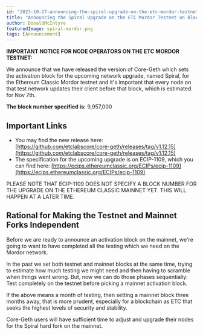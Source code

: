 ```yaml
---
id: "2023-10-27-announcing-the-spiral-upgrade-on-the-etc-mordor-testnet-on-block-9957000-en"
title: "Announcing the Spiral Upgrade on the ETC Mordor Testnet on Block 9,957,000"
author: DonaldMcIntyre
featuredImage: spiral-mordor.png
tags: [Announcement]
---
```


**IMPORTANT NOTICE FOR NODE OPERATORS ON THE ETC MORDOR TESTNET:**

We announce that we have released the version of Core-Geth which sets the activation block for the upcoming network upgrade, named Spiral, for the Ethereum Classic Mordor testnet and it's important that every node on that test network updates their client before that block, which is estimated for Nov 7th.

**The block number specified is:** 9,957,000

## Important Links

- You may find the new release here: [https://github.com/etclabscore/core-geth/releases/tag/v1.12.15](https://github.com/etclabscore/core-geth/releases/tag/v1.12.15)
- The specification for the upcoming upgrade is on ECIP-1109, which you can find here: [https://ecips.ethereumclassic.org/ECIPs/ecip-1109](https://ecips.ethereumclassic.org/ECIPs/ecip-1109) 

PLEASE NOTE THAT ECIP-1109 DOES NOT SPECIFY A BLOCK NUMBER FOR THE UPGRADE ON THE ETHEREUM CLASSIC MAINNET YET. THIS WILL HAPPEN AT A LATER TIME.

## Rational for Making the Testnet and Mainnet Forks Independent

Before we are ready to announce an activation block on the mainnet, we're going to want to have completed all the testing which we need on the Mordor network. 

In the past we set both testnet and mainnet blocks at the same time, trying to estimate how much testing we might need and then having to scramble when things went wrong. But, now we can do those phases sequentially: Test completely on the testnet before picking a mainnet activation block. 

If the above means a month of testing, then setting a mainnet block three months away, that is more prudent, especially for a blockchain as ETC that seeks the highest levels of security and stability.

Core-Geth users will have sufficient time to adjust and upgrade their nodes for the Spiral hard fork on the mainnet.
